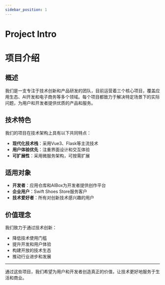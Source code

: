 ```yaml
---
sidebar_position: 1
---
```


# Project Intro
# 项目介绍

## 概述

我们是一支专注于技术创新和产品研发的团队，目前运营着三个核心项目，覆盖应用生态、AI开发和电子商务等多个领域。每个项目都致力于解决特定场景下的实际问题，为用户和开发者提供优质的产品和服务。

## 技术特色

我们的项目在技术架构上具有以下共同特点：
- **现代化技术栈**：采用Vue3、Flask等主流技术
- **用户体验优先**：注重界面设计和交互体验
- **可扩展性**：采用微服务架构，可按需扩展

## 适用对象

- **开发者**：应用仓库和AIBox为开发者提供创作平台
- **企业用户**：Swift Shoes Store服务客户
- **技术爱好者**：所有对创新技术感兴趣的用户

## 价值理念

我们致力于通过技术创新：
- 降低技术使用门槛
- 提升开发和用户体验
- 构建开放的技术生态
- 推动行业进步和发展

---

通过这些项目，我们希望为用户和开发者创造真正的价值，让技术更好地服务于生活和商业。